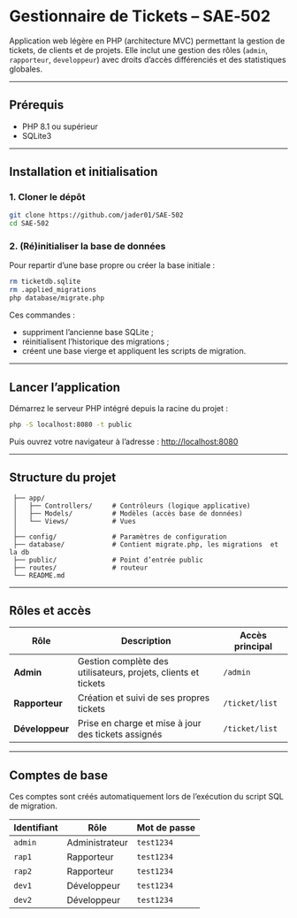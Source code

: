 # Gestionnaire de Tickets – SAE‑502

Application web légère en PHP (architecture MVC) permettant la gestion de tickets, de clients et de projets.
Elle inclut une gestion des rôles (`admin`, `rapporteur`, `developpeur`) avec droits d’accès différenciés et des statistiques globales.

---

## Prérequis

- PHP 8.1 ou supérieur
- SQLite3

---

## Installation et initialisation

### 1. Cloner le dépôt

```bash
git clone https://github.com/jader01/SAE-502
cd SAE-502
```

### 2. (Ré)initialiser la base de données

Pour repartir d’une base propre ou créer la base initiale :

```bash
rm ticketdb.sqlite
rm .applied_migrations
php database/migrate.php
```

Ces commandes :
- suppriment l’ancienne base SQLite ;
- réinitialisent l’historique des migrations ;
- créent une base vierge et appliquent les scripts de migration.

---

## Lancer l’application

Démarrez le serveur PHP intégré depuis la racine du projet :

```bash
php -S localhost:8080 -t public
```

Puis ouvrez votre navigateur à l’adresse :
[http://localhost:8080](http://localhost:8080)

---

## Structure du projet
```
 ├── app/
 │   ├── Controllers/     # Contrôleurs (logique applicative)
 │   ├── Models/          # Modèles (accès base de données)
 │   └── Views/           # Vues
 │
 ├── config/              # Paramètres de configuration
 ├── database/            # Contient migrate.php, les migrations  et la db
 ├── public/              # Point d’entrée public
 ├── routes/              # routeur
 └── README.md
```
---

## Rôles et accès

| Rôle | Description | Accès principal |
|------|--------------|----------------|
| **Admin** | Gestion complète des utilisateurs, projets, clients et tickets | `/admin` |
| **Rapporteur** | Création et suivi de ses propres tickets | `/ticket/list` |
| **Développeur** | Prise en charge et mise à jour des tickets assignés | `/ticket/list` |

---

## Comptes de base

Ces comptes sont créés automatiquement lors de l’exécution du script SQL de migration.

| Identifiant | Rôle | Mot de passe |
|--------------|------|--------------|
| `admin`  | Administrateur | `test1234` |
| `rap1`   | Rapporteur | `test1234` |
| `rap2`   | Rapporteur | `test1234` |
| `dev1`   | Développeur | `test1234` |
| `dev2`   | Développeur | `test1234` |
